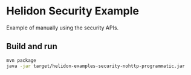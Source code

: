 # Helidon Security Example

Example of manually using the security APIs.

## Build and run

```bash
mvn package
java -jar target/helidon-examples-security-nohttp-programmatic.jar
```
